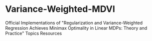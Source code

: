 # Variance-Weighted-MDVI
Official Implementations of "Regularization and Variance-Weighted Regression Achieves Minimax Optimality in Linear MDPs: Theory and Practice"  Topics Resources
